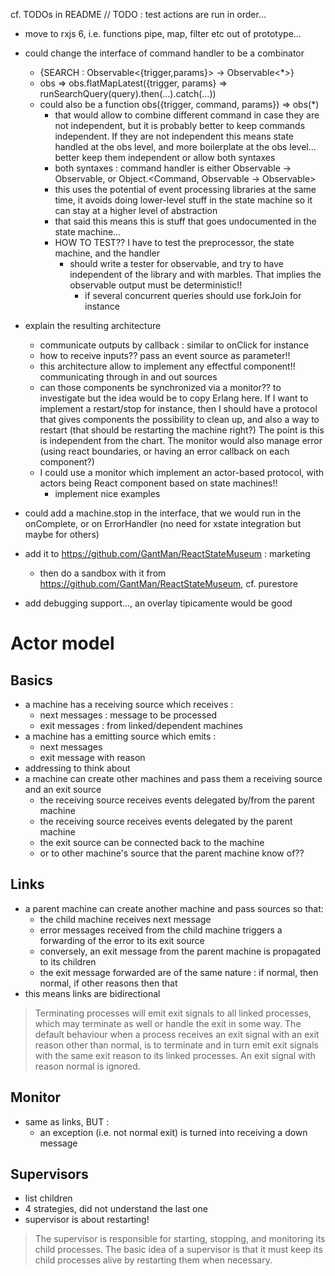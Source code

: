 cf. TODOs in README
// TODO : test actions are run in order...
- move to rxjs 6, i.e. functions pipe, map, filter etc out of prototype... 

- could change the interface of command handler to be a combinator
  - {SEARCH : Observable<{trigger,params}> -> Observable<*>}
  - obs => obs.flatMapLatest({trigger, params} => runSearchQuery(query).then(...).catch(...))
  - could also be a function obs({trigger, command, params}) => obs(*)
    - that would allow to combine different command in case they are not independent, but it is 
    probably better to keep commands independent. If they are not independent this means state 
    handled at the obs level, and more boilerplate at the obs level... better keep them 
    independent or allow both syntaxes
    - both syntaxes : command handler is either Observable -> Observable, or Object.<Command, Observable -> Observable> 
    - this uses the potential of event processing libraries at the same time, it avoids doing 
    lower-level stuff in the state machine so it can stay at a higher level of abstraction
    - that said this means this is stuff that goes undocumented in the state machine...
    - HOW TO TEST?? I have to test the preprocessor, the state machine, and the handler
      - should write a tester for observable, and try to have independent of the library and with
       marbles. That implies the observable output must be deterministic!!
        - if several concurrent queries should use forkJoin for instance 
- explain the resulting architecture
  - communicate outputs by callback : similar to onClick for instance
  - how to receive inputs?? pass an event source as parameter!!
  - this architecture allow to implement any effectful component!! communicating through in and 
  out sources
  - can those components be synchronized via a monitor?? to investigate but the idea would be to 
  copy Erlang here. If I want to implement a restart/stop for instance, then I should have a 
  protocol that gives components the possibility to clean up, and also a way to restart (that 
  should be restarting the machine right?) The point is this is independent from the chart. The 
  monitor would also manage error (using react boundaries, or having an error callback on each 
  component?)
  - I could use a monitor which implement an actor-based protocol, with actors being React 
  component based on state machines!!
    - implement nice examples 
- could add a machine.stop in the interface, that we would run in the onComplete, or on 
    ErrorHandler (no need for xstate integration but maybe for others)
- add it to https://github.com/GantMan/ReactStateMuseum : marketing
  - then do a sandbox with it from https://github.com/GantMan/ReactStateMuseum, cf. purestore
- add debugging support..., an overlay tipicamente would be good 


# Actor model
## Basics
- a machine has a receiving source which receives :
  - next messages : message to be processed
  - exit messages : from linked/dependent machines
- a machine has a emitting source which emits :
  - next messages
  - exit message with reason
- addressing to think about
- a machine can create other machines and pass them a receiving source and an exit source
  - the receiving source receives events delegated by/from the parent machine
  - the receiving source receives events delegated by the parent machine
  - the exit source can be connected back to the machine
  - or to other machine's source that the parent machine know of??

## Links
- a parent machine can create another machine and pass sources so that:
  - the child machine receives next message
  - error messages received from the child machine triggers a forwarding of the error to its exit
   source
   - conversely, an exit message from the parent machine is propagated to its children
   - the exit message forwarded are of the same nature : if normal, then normal, if other 
   reasons then that
- this means links are bidirectional 

> Terminating processes will emit exit signals to all linked processes, which may terminate as 
well or handle the exit in some way.
> The default behaviour when a process receives an exit signal with an exit reason other than normal, is to terminate and in turn emit exit signals with the same exit reason to its linked processes. 
An exit signal with reason normal is ignored.

## Monitor
- same as links, BUT :
  - an exception (i.e. not normal exit) is turned into receiving a down message

## Supervisors
- list children
- 4 strategies, did not understand the last one
- supervisor is about restarting!

> The supervisor is responsible for starting, stopping, and monitoring its child processes. The basic idea of a supervisor is that it must keep its child processes alive by restarting them when necessary.

